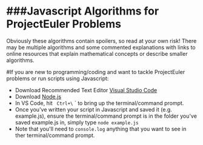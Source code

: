 ###Javascript Algorithms for ProjectEuler Problems
======

Obviously these algorithms contain spoilers, so read at your own risk! There may be multiple algorithms and some commented explanations with links to online resources that explain mathematical concepts or describe smaller algorithms.

#If you are new to programming/coding and want to tackle ProjectEuler problems or run scripts using Javascript:

* Download Recommended Text Editor [Visual Studio Code](https://code.visualstudio.com/)
* Download [Node.js](https://nodejs.org/en/)
* In VS Code, hit ` Ctrl+\` ` to bring up the terminal/command prompt.
* Once you've written your script in Javascript and saved it (e.g. example.js), ensure the terminal/command prompt is in the folder you've saved example.js in, simply type `node example.js`
* Note that you'll need to `console.log` anything that you want to see in ther terminal/command prompt.
